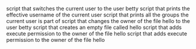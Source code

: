 script that switches the current user to the user betty
script that prints the effective username of the current user
script that prints all the groups the current user is part of
script that changes the owner of the file hello to the user betty
 script that creates an empty file called hello
script that adds execute permission to the owner of the file hello
script that adds execute permission to the owner of the file hello
